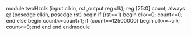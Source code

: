 module twoHzclk (input clkin, rst ,output reg clk);
	reg [25:0] count;
	always @ (posedge clkin, posedge rst) 
	begin 
	if (rst==1) begin
			clk<=0; count<=0;
		end
		else begin 
	count<=count+1;
	if (count==12500000) begin clk<=~clk; count<=0;end
	end 
	end
endmodule  


